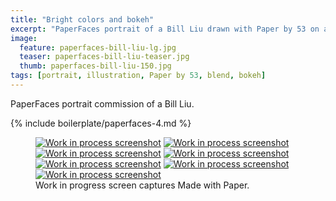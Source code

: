 ```yaml
---
title: "Bright colors and bokeh"
excerpt: "PaperFaces portrait of a Bill Liu drawn with Paper by 53 on an iPad."
image: 
  feature: paperfaces-bill-liu-lg.jpg
  teaser: paperfaces-bill-liu-teaser.jpg
  thumb: paperfaces-bill-liu-150.jpg
tags: [portrait, illustration, Paper by 53, blend, bokeh]
---
```


PaperFaces portrait commission of a Bill Liu.

{% include boilerplate/paperfaces-4.md %}

<figure class="third">
  <a href="{{ site.url }}/assets/images/paperfaces-bill-liu-process-1-lg.jpg"><img src="{{ site.url }}/assets/images/paperfaces-bill-liu-process-1-600.jpg" alt="Work in process screenshot"></a>
  <a href="{{ site.url }}/assets/images/paperfaces-bill-liu-process-2-lg.jpg"><img src="{{ site.url }}/assets/images/paperfaces-bill-liu-process-2-600.jpg" alt="Work in process screenshot"></a>
  <a href="{{ site.url }}/assets/images/paperfaces-bill-liu-process-3-lg.jpg"><img src="{{ site.url }}/assets/images/paperfaces-bill-liu-process-3-600.jpg" alt="Work in process screenshot"></a>
  <a href="{{ site.url }}/assets/images/paperfaces-bill-liu-process-4-lg.jpg"><img src="{{ site.url }}/assets/images/paperfaces-bill-liu-process-4-600.jpg" alt="Work in process screenshot"></a>
  <a href="{{ site.url }}/assets/images/paperfaces-bill-liu-process-5-lg.jpg"><img src="{{ site.url }}/assets/images/paperfaces-bill-liu-process-5-600.jpg" alt="Work in process screenshot"></a>
  <a href="{{ site.url }}/assets/images/paperfaces-bill-liu-process-6-lg.jpg"><img src="{{ site.url }}/assets/images/paperfaces-bill-liu-process-6-600.jpg" alt="Work in process screenshot"></a>
  <a href="{{ site.url }}/assets/images/paperfaces-bill-liu-process-7-lg.jpg"><img src="{{ site.url }}/assets/images/paperfaces-bill-liu-process-7-600.jpg" alt="Work in process screenshot"></a>
  <figcaption>Work in progress screen captures Made with Paper.</figcaption>
</figure>
